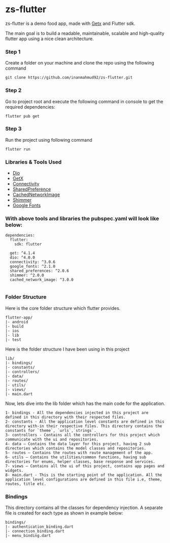 # zs-flutter

zs-flutter is a demo food app, made with [Getx](https://pub.dev/packages/get) and Flutter sdk. 

The main goal is to build a readable, maintainable, scalable and high-quality flutter app using a nice clean architecture.

### Step 1
Create a folder on your machine and clone the repo using the following command

```
git clone https://github.com/inanmahmud92/zs-flutter.git

```

### Step 2
Go to project root and execute the following command in console to get the required dependencies: 

```
flutter pub get 

```

### Step 3
Run the project using following command

```
flutter run

``` 

### Libraries & Tools Used

* [Dio](https://pub.dev/packages/dio)
* [GetX](https://pub.dev/packages/get)
* [Connectivity](https://pub.dev/packages/connectivity)
* [SharedPreference](https://pub.dev/packages/shared_preferences)
* [CachedNetworkImage](https://pub.dev/packages/cached_network_image)
* [Shimmer](https://pub.dev/packages/shimmer)
* [Google Fonts](https://pub.dev/packages/google_fonts)

### With above tools and libraries the pubspec.yaml will look like below:

```
dependencies:
  flutter:
    sdk: flutter
    
  get: ^4.1.4
  dio: ^4.0.0
  connectivity: ^3.0.6
  google_fonts: ^2.1.0
  shared_preferences: ^2.0.6
  shimmer: ^2.0.0
  cached_network_image: ^3.0.0
  
```

### Folder Structure
Here is the core folder structure which flutter provides.

```
flutter-app/
|- android
|- build
|- ios
|- lib
|- test
```

Here is the folder structure I have been using in this project

```
lib/
|- bindings/
|- constants/
|- controllers/
|- data/
|- routes/
|- utils/
|- views/
|- main.dart
```

Now, lets dive into the lib folder which has the main code for the application.


```
1- bindings - All the dependencies injected in this project are defined in this directory with their respected files.
2- constants - All the application level constants are defined in this directory with-in their respective files. This directory contains the constants for `theme`, `urls`,`strings`.
3- controllers - Contains all the controllers for this project which communicate with the ui and repositories.
4- data — Contains the data layer for this project, having 2 sub directories which contains the model classes and repositories.
5- routes — Contains the routes with route management of the app.
6- utils — Contains the utilities/common functions, having sub directories for enums, helper classes, base response and services.
7- views — Contains all the ui of this project, contains app pages and widgets.
8- main.dart - This is the starting point of the application. All the application level configurations are defined in this file i.e, theme, routes, title etc.
```
### Bindings

This directory contains all the classes for dependency injection. A separate file is created for each type as shown in example below:

```
bindings/
|- authentication_binding.dart
|- connection_binding.dart
|- menu_binding.dart
```
